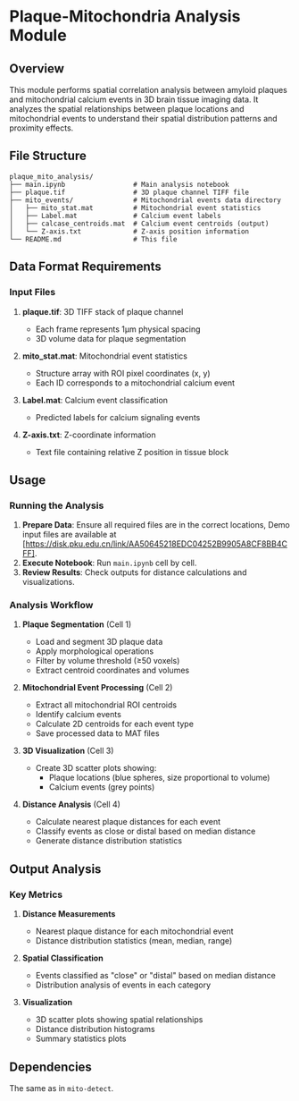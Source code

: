 # Plaque-Mitochondria Analysis Module

## Overview

This module performs spatial correlation analysis between amyloid plaques and mitochondrial calcium events in 3D brain tissue imaging data. It analyzes the spatial relationships between plaque locations and mitochondrial events to understand their spatial distribution patterns and proximity effects.

## File Structure

```
plaque_mito_analysis/
├── main.ipynb                 # Main analysis notebook
├── plaque.tif                 # 3D plaque channel TIFF file
├── mito_events/               # Mitochondrial events data directory
│   ├── mito_stat.mat          # Mitochondrial event statistics
│   ├── Label.mat              # Calcium event labels
│   ├── calcase_centroids.mat  # Calcium event centroids (output)
│   └── Z-axis.txt             # Z-axis position information
└── README.md                  # This file
```

## Data Format Requirements

### Input Files
1. **plaque.tif**: 3D TIFF stack of plaque channel
   - Each frame represents 1μm physical spacing
   - 3D volume data for plaque segmentation

2. **mito_stat.mat**: Mitochondrial event statistics
   - Structure array with ROI pixel coordinates (x, y)
   - Each ID corresponds to a mitochondrial calcium event

3. **Label.mat**: Calcium event classification
   - Predicted labels for calcium signaling events

4. **Z-axis.txt**: Z-coordinate information
   - Text file containing relative Z position in tissue block

## Usage

### Running the Analysis

1. **Prepare Data**: Ensure all required files are in the correct locations, Demo input files are available at [https://disk.pku.edu.cn/link/AA50645218EDC04252B9905A8CF8BB4CFF].
2. **Execute Notebook**: Run `main.ipynb` cell by cell.
3. **Review Results**: Check outputs for distance calculations and visualizations.

### Analysis Workflow

1. **Plaque Segmentation** (Cell 1)
   - Load and segment 3D plaque data
   - Apply morphological operations
   - Filter by volume threshold (≥50 voxels)
   - Extract centroid coordinates and volumes

2. **Mitochondrial Event Processing** (Cell 2)
   - Extract all mitochondrial ROI centroids
   - Identify calcium events
   - Calculate 2D centroids for each event type
   - Save processed data to MAT files

3. **3D Visualization** (Cell 3)
   - Create 3D scatter plots showing:
     - Plaque locations (blue spheres, size proportional to volume)
     - Calcium events (grey points)

4. **Distance Analysis** (Cell 4)
   - Calculate nearest plaque distances for each event
   - Classify events as close or distal based on median distance
   - Generate distance distribution statistics

## Output Analysis

### Key Metrics

1. **Distance Measurements**
   - Nearest plaque distance for each mitochondrial event
   - Distance distribution statistics (mean, median, range)

2. **Spatial Classification**
   - Events classified as "close" or "distal" based on median distance
   - Distribution analysis of events in each category

3. **Visualization**
   - 3D scatter plots showing spatial relationships
   - Distance distribution histograms
   - Summary statistics plots

## Dependencies

The same as in `mito-detect`.